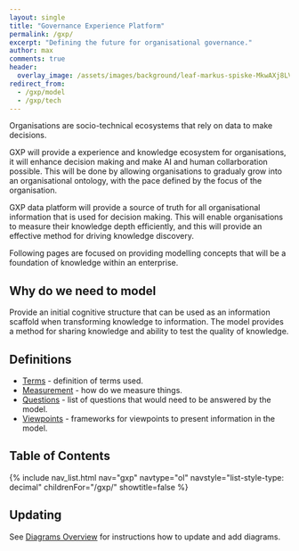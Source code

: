 ```yaml
---
layout: single
title: "Governance Experience Platform"
permalink: /gxp/
excerpt: "Defining the future for organisational governance."
author: max
comments: true
header:
  overlay_image: /assets/images/background/leaf-markus-spiske-MkwAXj8LV8c-unsplash.webp
redirect_from:
  - /gxp/model
  - /gxp/tech
---
```


Organisations are socio-technical ecosystems that rely on data to make decisions.

GXP will provide a experience and knowledge ecosystem for organisations, it will enhance decision making and make AI and human collarboration possible. This will be done by allowing organisations to gradualy grow into an organisational ontology, with the pace defined by the focus of the organisation.

GXP data platform will provide a source of truth for all organisational information that is used for decision making. This will enable organisations to measure their knowledge depth efficiently, and this will provide an effective method for driving knowledge discovery.

Following pages are focused on providing modelling concepts that will be a foundation of knowledge within an enterprise.

## Why do we need to model

Provide an initial cognitive structure that can be used as an information scaffold when transforming knowledge to information. The model provides a method for sharing knowledge and ability to test the quality of knowledge.

## Definitions

* [Terms](/gxp/diagrams/terms) - definition of terms used.
* [Measurement](/gxp/diagrams/measurement) - how do we measure things.
* [Questions](/gxp/diagrams/questions) - list of questions that would need to be answered by the model.
* [Viewpoints](/gxp/diagrams/viewpoints) - frameworks for viewpoints to present information in the model.

## Table of Contents

{% include nav_list.html nav="gxp" navtype="ol" navstyle="list-style-type: decimal" childrenFor="/gxp/" showtitle=false %}

## Updating

See [Diagrams Overview](/gxp/diagrams/overview) for instructions how to update and add diagrams.
